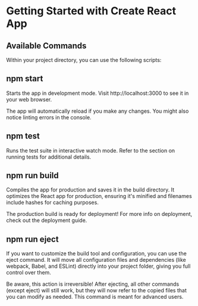 # Getting Started with Create React App
## Available Commands
Within your project directory, you can use the following scripts:

## npm start
Starts the app in development mode.
Visit http://localhost:3000 to see it in your web browser.

The app will automatically reload if you make any changes.
You might also notice linting errors in the console.

## npm test
Runs the test suite in interactive watch mode.
Refer to the section on running tests for additional details.

## npm run build
Compiles the app for production and saves it in the build directory.
It optimizes the React app for production, ensuring it's minified and filenames include hashes for caching purposes.

The production build is ready for deployment!
For more info on deployment, check out the deployment guide.

## npm run eject
If you want to customize the build tool and configuration, you can use the eject command. It will move all configuration files and dependencies (like webpack, Babel, and ESLint) directly into your project folder, giving you full control over them.

Be aware, this action is irreversible! After ejecting, all other commands (except eject) will still work, but they will now refer to the copied files that you can modify as needed. This command is meant for advanced users.

